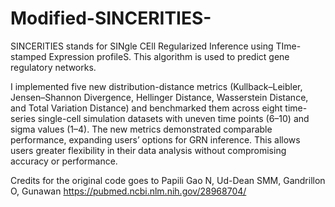 # Modified-SINCERITIES-
SINCERITIES stands for SINgle CEll Regularized Inference using TIme-stamped Expression profileS. This algorithm is used to predict gene regulatory networks. 

I implemented five new distribution-distance metrics (Kullback–Leibler, Jensen–Shannon Divergence, Hellinger Distance, Wasserstein Distance, and Total Variation Distance) and benchmarked them across eight time-series single-cell simulation datasets with uneven time points (6–10) and sigma values (1–4). The new metrics demonstrated comparable performance, expanding users’ options for GRN inference. This allows users greater flexibility in their data analysis without compromising accuracy or performance.

Credits for the original code goes to Papili Gao N, Ud-Dean SMM, Gandrillon O, Gunawan 
https://pubmed.ncbi.nlm.nih.gov/28968704/
